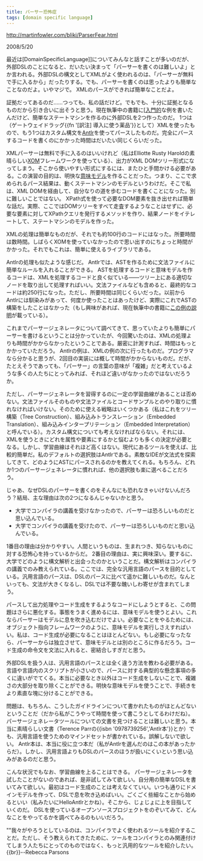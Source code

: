 ```yaml
---
title: パーサー恐怖症
tags: [domain specific language]
---
```


http://martinfowler.com/bliki/ParserFear.html

2008/5/20

最近は[DomainSpecificLanguage]]についてみんなと話すことが多いのだが、外部DSLのことになると、だいたい決まって「パーサーを書くのは難しいよ」とか言われる。外部DSLの構文としてXMLがよく使われるのは、「パーサーが無料で手に入るから」だったりする。でも、パーサーを書くのは思ったよりも簡単なことなのだよ。いやマジで。 XMLのパースができれば簡単なことだよ。

証拠だってあるのだ……つっても、私の話だけど。でもでも、十分に証拠となるものだから引き合いに出そうと思う。現在執筆中の書籍に[[入門的](http://martinfowler.com/dslwip/Intro.html)な例を書いたんだけど、簡単なステートマシンを作るのに外部DSLを2つ作ったのだ。 1つは（ゲートウェイドラッグ{{fn '[訳注] 導入に使う薬品'}}として）XMLを使ったもので、もう1つはカスタム構文を[Antlr](http://www.antlr.org/)を使ってパースしたものだ。完全にパースするコードを書くのにかかった時間はだいたい同じくらいだった。

XMLパーサーは無料で手に入るのはいいけれど（私はElliotte Rusty Haroldの素晴らしい[XOM](http://www.xom.nu/)フレームワークを使っている）、出力がXML DOMツリー形式になってしまう。そこから使いやすい形式にするには、またひと手間かける必要がある。この演習の目的は、明快な[意味モデル](http://martinfowler.com/dslwip/SemanticModel.html)を作ることだった。つまり、ここで求められるパース結果は、動くステートマシンのモデルというわけだ。そこで私は、XML DOMを経由して、自分なりの道を歩むコードを書くことになった。別に難しいことではない。 XPath式を使って必要なDOM要素を抜き出せれば簡単な話だ。実際、ここではDOMツリーをすべて走査するようなことはせずに、必要な要素に対してXPathクエリを発行するメソッドを作り、結果ノードをイテレートして、ステートマシンのモデルを作った。

XMLの処理は簡単なものだが、それでも約100行のコードにはなった。所要時間は数時間。しばらくXOMを使っていなかったので思い出すのにちょっと時間がかかった。それでもこれは、簡単に使えるライブラリである。

Antlrの処理も似たような感じだ。 Antlrでは、ASTを作るために文法ファイルに簡単なルールを入れることができる。 ASTを処理するコードと意味モデルを作るコードは、XMLを処理するコードと良く似ている——ツリー上にある適切なノードを取り出して処理すればいい。文法ファイルなども含めると、最終的なコードは約250行になった。ただし、所要時間は同じくらいだった。以前からAntlrには馴染みがあって、何度か使ったことはあったけど、実際にこれでASTの構築をしたことはなかった（もし興味があれば、現在執筆中の書籍に[この例の説明](http://martinfowler.com/dslwip/TreeConstruction.html)が載っている）。

これまでパーサージェネレータについて調べてきて、思っていたよりも簡単にパーサーを書けるということは分かっていたが、今回驚いたのは、XMLの処理よりも時間がかからなかったということである。厳密に計測すれば、時間はもっとかかっていただろう。 Antlrの例は、XMLの例の次に行ったものだ。プログラマなら分かると思うが、2回目の実装には概して時間がかからないものだ。だが、たとえそうであっても、「パーサー」の言葉の意味が「複雑」だと考えているような多くの人たちにとってみれば、それほど違いがなかったのではないだろうか。

ただし、パーサージェネレータを習得するのに一定の学習曲線があることは否めない。文法ファイルそのものや文法ファイルとコードサンプルとのやり取りに慣れなければいけない。そのために使える戦略はいくつかある（私はこれをツリー構築（Tree Construction）、組み込みトランスレーション（Embedded Translation）、組み込みインタープリテーション（Embedded Interpretation）と呼んでいる）。カスタム構文についても考えなければならない。それには、XMLを使うときにどれを属性や要素にするかと悩むよりも多くの決定が必要となる。しかし、学習曲線はそれほど高くはない。現代にあるツールを使えば、比較的簡単だ。私のデフォルトの選択肢はAntlrである。素敵なIDEが文法式を探索してきて、どのようにASTにパースされるのかを教えてくれる。もちろん、どれか1つのパーサージェネレータに慣れれば、他の選択肢も楽に選べることだろう。

じゃあ、なぜDSLのパーサーを書くのをそんなにも恐れなきゃいけないんだろう？結局、主な理由は次の2つになるんじゃないかと思う。

* 大学でコンパイラの講義を受けなかったので、パーサーは恐ろしいものだと思い込んでいる。
* 大学でコンパイラの講義を受けたので、パーサーは恐ろしいものだと思い込んでいる。

1番目の理由は分かりやすい。人間というものは、生まれつき、知らないものに対する恐怖心を持っているからだ。 2番目の理由は、実に興味深い。要するに、大学でどのように構文解析と出会ったのかということだ。構文解析はコンパイラの講義でのみ教えられている。ここでは、完全な汎用言語のパースを目的としている。汎用言語のパースは、DSLのパースに比べて遥かに難しいものだ。なんといっても、文法が大きくなるし、DSLでは不要な醜いしわ寄せが含まれてしまう。

パースして出力処理やコード生成をするようなコードにしようとすると、この問題はさらに悪化する。事態をうまく進めるには、意味モデルを使うとよい。これならパーサーはモデルに息を吹き込むだけでよい。必要なことをやるためには、オブジェクト指向フレームワークのように、意味モデルを実行しさえすればいい。私は、コード生成が必要になることはほとんどない。もし必要になったなら、パーサーからは独立させて、意味モデルとは別のところに作るだろう。コード生成の命令文を文法に入れると、密結合しすぎだと思う。

外部DSLを扱う人は、汎用言語のパースとは全く違う方法を教わる必要がある。言語や言語内のスクリプトが小さいので、パースに対する典型的な懸念事項の多くに違いがでてくる。本当に必要なとき以外はコード生成をしないことで、複雑さの大部分を取り除くことができる。明快な意味モデルを使うことで、手続きをより素直な塊に分けることができる。

問題は、もちろん、こうしたガイドラインについて書かれたものがほとんどないということだ（だから私がこうやって時間を使って書こうとしてるわけだね）。 パーサージェネレータツールについての文書を見つけることは難しいと思う。本当に素晴らしい文書（Terence Parrの{{isbn '0978739256','Antlr本'}}とか）でも、汎用言語を使うためのマインドセットが書かれている。誤解しないで欲しい。 Antlr本は、本当に役に立つ本だ（私がAntlrを選んだのはこの本があったからだ）。しかし、汎用言語よりもDSLのパースのほうが扱いにくいという思い込みがあるのだと思う。

こんな状況でもなお、学習曲線を上ることはできる。 パーサージェネレータを試したことがないのであれば、是非試してみて欲しい。自分用の簡単なDSLを書いてみて欲しい。最初はコード生成のことは考えなくていい。いつも通りにドメインモデルを作って、DSLで息を吹き込めばいい。ごくごく些細なことから始めるといい（私みたいにHelloAntlrとかね）。そこから、じょじょに上を目指していくのだ。 DSLを使っているオープンソースプロジェクトをのぞいてみて、どんなことをやってるかを調べてみるのもいいだろう。

""我々がやろうとしているのは、コンパイラでよく使われるツールを紹介することだ。ただし、そう教えられてきたために、ツールをコンパイラとのみ関連付けてしまう人たちにとってのものではなく、もっと汎用的なツールを紹介したい。{{br}}--Rebecca Parsons
